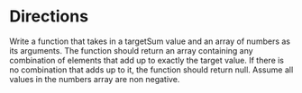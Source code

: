 # Directions

Write a function that takes in a targetSum value and an array of numbers as its
arguments. The function should return an array containing any combination of elements that add up to exactly the target value. If there is no combination that adds up to it, the function should return null. Assume all values in the numbers array are non negative. 